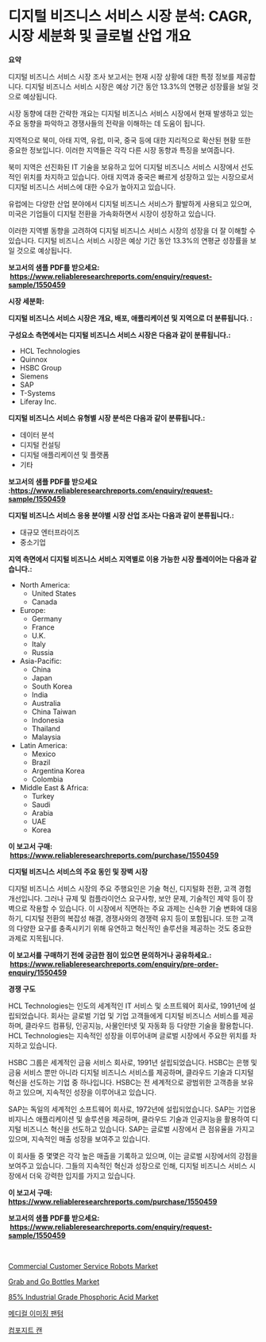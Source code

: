 <p><h1>디지털 비즈니스 서비스 시장 분석: CAGR, 시장 세분화 및 글로벌 산업 개요</h1></p><p><strong>요약</strong></p>
<p><p>디지털 비즈니스 서비스 시장 조사 보고서는 현재 시장 상황에 대한 특정 정보를 제공합니다. 디지털 비즈니스 서비스 시장은 예상 기간 동안 13.3%의 연평균 성장률을 보일 것으로 예상됩니다. </p><p>시장 동향에 대한 간략한 개요는 디지털 비즈니스 서비스 시장에서 현재 발생하고 있는 주요 동향을 파악하고 경쟁사들의 전략을 이해하는 데 도움이 됩니다. </p><p>지역적으로 북미, 아태 지역, 유럽, 미국, 중국 등에 대한 지리적으로 확산된 현황 또한 중요한 정보입니다. 이러한 지역들은 각각 다른 시장 동향과 특징을 보여줍니다. </p><p>북미 지역은 선진화된 IT 기술을 보유하고 있어 디지털 비즈니스 서비스 시장에서 선도적인 위치를 차지하고 있습니다. 아태 지역과 중국은 빠르게 성장하고 있는 시장으로서 디지털 비즈니스 서비스에 대한 수요가 높아지고 있습니다. </p><p>유럽에는 다양한 산업 분야에서 디지털 비즈니스 서비스가 활발하게 사용되고 있으며, 미국은 기업들이 디지털 전환을 가속화하면서 시장이 성장하고 있습니다. </p><p>이러한 지역별 동향을 고려하여 디지털 비즈니스 서비스 시장의 성장을 더 잘 이해할 수 있습니다. 디지털 비즈니스 서비스 시장은 예상 기간 동안 13.3%의 연평균 성장률을 보일 것으로 예상됩니다.</p></p>
<p><strong>보고서의 샘플 PDF를 받으세요: &nbsp;<a href="https://www.reliableresearchreports.com/enquiry/request-sample/1550459">https://www.reliableresearchreports.com/enquiry/request-sample/1550459</a></strong></p>
<p><strong>시장 세분화:</strong></p>
<p><strong> 디지털 비즈니스 서비스 시장은 개요, 배포, 애플리케이션 및 지역으로 더 분류됩니다. :</strong></p>
<p><strong>구성요소 측면에서는 디지털 비즈니스 서비스 시장은 다음과 같이 분류됩니다.:</strong></p>
<p><ul><li>HCL Technologies</li><li>Quinnox</li><li>HSBC Group</li><li>Siemens</li><li>SAP</li><li>T-Systems</li><li>Liferay Inc.</li></ul></p>
<p><strong> 디지털 비즈니스 서비스 유형별 시장 분석은 다음과 같이 분류됩니다.:</strong></p>
<p><ul><li>데이터 분석</li><li>디지털 컨설팅</li><li>디지털 애플리케이션 및 플랫폼</li><li>기타</li></ul></p>
<p><strong>보고서의 샘플 PDF를 받으세요 :<a href="https://www.reliableresearchreports.com/enquiry/request-sample/1550459">https://www.reliableresearchreports.com/enquiry/request-sample/1550459</a></strong></p>
<p><strong> 디지털 비즈니스 서비스 응용 분야별 시장 산업 조사는 다음과 같이 분류됩니다.:</strong></p>
<p><ul><li>대규모 엔터프라이즈</li><li>중소기업</li></ul></p>
<p><strong>지역 측면에서 디지털 비즈니스 서비스 지역별로 이용 가능한 시장 플레이어는 다음과 같습니다.:</strong></p>
<p><ul>
    <li>
        North America:
        <ul>
            <li>United States</li>
            <li>Canada</li>
        </ul>
    </li>
    <li>
        Europe:
        <ul>
            <li>Germany</li>
            <li>France</li>
            <li>U.K.</li>
            <li>Italy</li>
            <li>Russia</li>
        </ul>
    </li>
    <li>
        Asia-Pacific:
        <ul>
            <li>China</li>
            <li>Japan</li>
            <li>South Korea</li>
            <li>India</li>
            <li>Australia</li>
            <li>China Taiwan</li>
            <li>Indonesia</li>
            <li>Thailand</li>
            <li>Malaysia</li>
        </ul>
    </li>
    <li>
        Latin America:
        <ul>
            <li>Mexico</li>
            <li>Brazil</li>
            <li>Argentina Korea</li>
            <li>Colombia</li>
        </ul>
    </li>
    <li>
        Middle East & Africa:
        <ul>
            <li>Turkey</li>
            <li>Saudi</li>
            <li>Arabia</li>
            <li>UAE</li>
            <li>Korea</li>
        </ul>
    </li>
    </ul></p>
<p><strong>이 보고서 구매: &nbsp;<a href="https://www.reliableresearchreports.com/purchase/1550459">https://www.reliableresearchreports.com/purchase/1550459</a></strong></p>
<p><strong>디지털 비즈니스 서비스의 주요 동인 및 장벽 시장</strong></p>
<p><p>디지털 비즈니스 서비스 시장의 주요 주행요인은 기술 혁신, 디지털화 전환, 고객 경험 개선입니다. 그러나 규제 및 컴플라이언스 요구사항, 보안 문제, 기술적인 제약 등이 장벽으로 작용할 수 있습니다. 이 시장에서 직면하는 주요 과제는 신속한 기술 변화에 대응하기, 디지털 전환의 복잡성 해결, 경쟁사와의 경쟁력 유지 등이 포함됩니다. 또한 고객의 다양한 요구를 충족시키기 위해 유연하고 혁신적인 솔루션을 제공하는 것도 중요한 과제로 지목됩니다.</p></p>
<p><strong>이 보고서를 구매하기 전에 궁금한 점이 있으면 문의하거나 공유하세요.: &nbsp;<a href="https://www.reliableresearchreports.com/enquiry/pre-order-enquiry/1550459">https://www.reliableresearchreports.com/enquiry/pre-order-enquiry/1550459</a></strong></p>
<p><strong>경쟁 구도</strong></p>
<p><p>HCL Technologies는 인도의 세계적인 IT 서비스 및 소프트웨어 회사로, 1991년에 설립되었습니다. 회사는 글로벌 기업 및 기업 고객들에게 디지털 비즈니스 서비스를 제공하며, 클라우드 컴퓨팅, 인공지능, 사물인터넷 및 자동화 등 다양한 기술을 활용합니다. HCL Technologies는 지속적인 성장을 이루어내며 글로벌 시장에서 주요한 위치를 차지하고 있습니다.</p><p>HSBC 그룹은 세계적인 금융 서비스 회사로, 1991년 설립되었습니다. HSBC는 은행 및 금융 서비스 뿐만 아니라 디지털 비즈니스 서비스를 제공하며, 클라우드 기술과 디지털 혁신을 선도하는 기업 중 하나입니다. HSBC는 전 세계적으로 광범위한 고객층을 보유하고 있으며, 지속적인 성장을 이루어내고 있습니다.</p><p>SAP는 독일의 세계적인 소프트웨어 회사로, 1972년에 설립되었습니다. SAP는 기업용 비지니스 애플리케이션 및 솔루션을 제공하며, 클라우드 기술과 인공지능을 활용하여 디지털 비즈니스 혁신을 선도하고 있습니다. SAP는 글로벌 시장에서 큰 점유율을 가지고 있으며, 지속적인 매출 성장을 보여주고 있습니다.</p><p>이 회사들 중 몇몇은 각각 높은 매출을 기록하고 있으며, 이는 글로벌 시장에서의 강점을 보여주고 있습니다. 그들의 지속적인 혁신과 성장으로 인해, 디지털 비즈니스 서비스 시장에서 더욱 강력한 입지를 가지고 있습니다.</p></p>
<p><strong>이 보고서 구매: &nbsp; <a href="https://www.reliableresearchreports.com/purchase/1550459">https://www.reliableresearchreports.com/purchase/1550459</a></strong></p>
<p><strong>보고서의 샘플 PDF를 받으세요: &nbsp;<a href="https://www.reliableresearchreports.com/enquiry/request-sample/1550459">https://www.reliableresearchreports.com/enquiry/request-sample/1550459</a></strong><strong></strong></p>
<p>&nbsp;</p>
<p><p><a href="https://issuu.com/reportprime-2/docs/commercial-customer-service-robots-market-size-203">Commercial Customer Service Robots Market</a></p><p><a href="https://github.com/provorikovar/Market-Research-Report-List-3/blob/main/grab-and-go-bottles-market.md">Grab and Go Bottles Market</a></p><p><a href="https://issuu.com/reportprime-2/docs/85-industrial-grade-phosphoric-acid-market-size-20">85% Industrial Grade Phosphoric Acid Market</a></p><p><a href="https://github.com/sougarounis/Market-Research-Report-List-3/blob/main/65441306047.md">메디컬 이미징 팬텀</a></p><p><a href="https://github.com/vs2869dizt0/Market-Research-Report-List-1/blob/main/22950876048.md">컴포지트 캔</a></p></p>